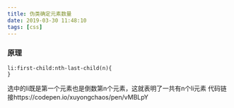 ```yaml
---
title: 伪类确定元素数量
date: 2019-03-30 11:48:10
tags: [css]
---
```


### 原理
```
li:first-child:nth-last-child(n){
}
```
选中的li既是第一个元素也是倒数第n个元素，这就表明了一共有n个li元素
代码链接https://codepen.io/xuyongchaos/pen/vMBLpY

